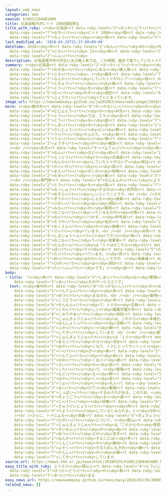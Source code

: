 ```yaml
---
layout: web_news
categories: web
newsid: k10011384481000
title: 北海道稚内沖にトド 2000頭超現る
title_with_ruby: <ruby>北海道<rt data-ruby-level="2">ほっかいどう</rt></ruby><ruby>稚内<rt data-ruby-level="8">わっかない</rt></ruby><ruby>沖<rt
  data-ruby-level="7">おき</rt></ruby>にトド 2000<ruby>頭<rt data-ruby-level="2">とう</rt></ruby><ruby>超<rt
  data-ruby-level="7">ちょう</rt></ruby><ruby>現<rt data-ruby-level="5">あらわ</rt></ruby>る
last_modified_at: '2018-03-29T21:37:00+09:00'
datetime: 2018<ruby>年<rt data-ruby-level="1">ねん</rt></ruby>03<ruby>月<rt data-ruby-level="1">がつ</rt></ruby>29<ruby>日<rt
  data-ruby-level="1">にち</rt></ruby> 21<ruby>時<rt data-ruby-level="2">じ</rt></ruby>37<ruby>分<rt
  data-ruby-level="2">ふん</rt></ruby>
description: 北海道稚内市の沖合にある無人島では、この時期、越冬で南下していたトドがロシアへ戻る途中に集まり、２０００頭を超える群れが過密した状態でとどまっています。
summary: <ruby>北海道<rt data-ruby-level="2">ほっかいどう</rt></ruby><ruby>稚内市<rt data-ruby-level="8">わっかないし</rt></ruby>の<ruby>沖合<rt
  data-ruby-level="7">おきあい</rt></ruby>にある<ruby>無人島<rt data-ruby-level="4">むじんとう</rt></ruby>では、この<ruby>時期<rt
  data-ruby-level="3">じき</rt></ruby>、<ruby>越冬<rt data-ruby-level="7">えっとう</rt></ruby>で<ruby>南下<rt
  data-ruby-level="2">なんか</rt></ruby>していたトドがロシアへ<ruby>戻<rt data-ruby-level="7">もど</rt></ruby>る<ruby>途中<rt
  data-ruby-level="7">とちゅう</rt></ruby>に<ruby>集<rt data-ruby-level="3">あつ</rt></ruby>まり、２０００<ruby>頭<rt
  data-ruby-level="2">とう</rt></ruby>を<ruby>超<rt data-ruby-level="7">こ</rt></ruby>える<ruby>群<rt
  data-ruby-level="5">む</rt></ruby>れが<ruby>過密<rt data-ruby-level="6">かみつ</rt></ruby>した<ruby>状態<rt
  data-ruby-level="5">じょうたい</rt></ruby>でとどまっています。
image_url: https://newswebeasy.github.io/ja201803/news/web/image/2018/03/29/K10011384481_1803292129_1803292137_01_02.jpg
more: <ruby>稚内市<rt data-ruby-level="8">わっかないし</rt></ruby>の<ruby>宗谷岬<rt data-ruby-level="8">そうやみさき</rt></ruby>から１キロほどの<ruby>無人島<rt
  data-ruby-level="4">むじんとう</rt></ruby>の<ruby>弁天<rt data-ruby-level="5">べんてん</rt></ruby><ruby>島<rt
  data-ruby-level="3">とう</rt></ruby>では、２９<ruby>日<rt data-ruby-level="1">にち</rt></ruby>、２０００<ruby>頭<rt
  data-ruby-level="2">とう</rt></ruby>を<ruby>超<rt data-ruby-level="7">こ</rt></ruby>えるトドが<ruby>島<rt
  data-ruby-level="3">しま</rt></ruby>の<ruby>近<rt data-ruby-level="2">ちか</rt></ruby>くの<ruby>海上<rt
  data-ruby-level="2">かいじょう</rt></ruby>に<ruby>群<rt data-ruby-level="5">む</rt></ruby>れをなして<ruby>浮<rt
  data-ruby-level="7">う</rt></ruby>かんだり、<ruby>島<rt data-ruby-level="3">しま</rt></ruby>の<ruby>上<rt
  data-ruby-level="1">うえ</rt></ruby>に<ruby>寝<rt data-ruby-level="7">ね</rt></ruby>そべっている<ruby>様子<rt
  data-ruby-level="3">ようす</rt></ruby>が<ruby>確認<rt data-ruby-level="7">かくにん</rt></ruby>できました。<br
  /><br /><ruby>弁天<rt data-ruby-level="5">べんてん</rt></ruby><ruby>島<rt data-ruby-level="3">とう</rt></ruby>では１０<ruby>年<rt
  data-ruby-level="1">ねん</rt></ruby>ほど<ruby>前<rt data-ruby-level="2">まえ</rt></ruby>から、<ruby>越冬<rt
  data-ruby-level="7">えっとう</rt></ruby>で<ruby>北海道<rt data-ruby-level="2">ほっかいどう</rt></ruby>に<ruby>南下<rt
  data-ruby-level="2">なんか</rt></ruby>していたトドがロシア<ruby>周辺<rt data-ruby-level="4">しゅうへん</rt></ruby>の<ruby>海域<rt
  data-ruby-level="6">かいいき</rt></ruby>に<ruby>戻<rt data-ruby-level="7">もど</rt></ruby>る<ruby>前<rt
  data-ruby-level="2">まえ</rt></ruby>のこの<ruby>時期<rt data-ruby-level="3">じき</rt></ruby>に<ruby>多<rt
  data-ruby-level="2">おお</rt></ruby>く<ruby>集<rt data-ruby-level="3">あつ</rt></ruby>まるようになりました。<br
  /><br /><ruby>専門家<rt data-ruby-level="6">せんもんか</rt></ruby>によりますと、１０００<ruby>頭<rt
  data-ruby-level="2">とう</rt></ruby>を<ruby>超<rt data-ruby-level="7">こ</rt></ruby>えるトドが<ruby>密集<rt
  data-ruby-level="6">みっしゅう</rt></ruby>するのは<ruby>世界的<rt data-ruby-level="4">せかいてき</rt></ruby>に<ruby>珍<rt
  data-ruby-level="7">めずら</rt></ruby>しいということです。<br /><br />その<ruby>一方<rt data-ruby-level="2">いっぽう</rt></ruby>、トドの<ruby>増加<rt
  data-ruby-level="5">ぞうか</rt></ruby>による<ruby>漁業<rt data-ruby-level="4">ぎょぎょう</rt></ruby><ruby>被害<rt
  data-ruby-level="7">ひがい</rt></ruby>は<ruby>深刻<rt data-ruby-level="6">しんこく</rt></ruby>で、<ruby>道<rt
  data-ruby-level="2">みち</rt></ruby>が<ruby>駆除<rt data-ruby-level="7">くじょ</rt></ruby>を<ruby>行<rt
  data-ruby-level="2">おこな</rt></ruby>っているものの<ruby>対策<rt data-ruby-level="6">たいさく</rt></ruby>は<ruby>追<rt
  data-ruby-level="3">お</rt></ruby>いつかず、<ruby>昨年度<rt data-ruby-level="4">さくねんど</rt></ruby>、<ruby>宗谷<rt
  data-ruby-level="8">そうや</rt></ruby><ruby>地方<rt data-ruby-level="2">ちほう</rt></ruby>だけでおよそ６<ruby>億円<rt
  data-ruby-level="4">おくえん</rt></ruby>の<ruby>被害<rt data-ruby-level="7">ひがい</rt></ruby>が<ruby>出<rt
  data-ruby-level="1">で</rt></ruby>ています。<br /><br /><ruby>弁天<rt data-ruby-level="5">べんてん</rt></ruby><ruby>島周辺<rt
  data-ruby-level="4">しましゅうへん</rt></ruby>でタコ<ruby>漁<rt data-ruby-level="4">りょう</rt></ruby>を<ruby>行<rt
  data-ruby-level="2">おこな</rt></ruby>う<ruby>漁業者<rt data-ruby-level="4">ぎょぎょうしゃ</rt></ruby>の<ruby>男性<rt
  data-ruby-level="5">だんせい</rt></ruby>は「トドはかごから<ruby>引<rt data-ruby-level="5">ひ</rt></ruby>っ<ruby>張<rt
  data-ruby-level="5">ぱ</rt></ruby>り<ruby>出<rt data-ruby-level="5">だ</rt></ruby>してタコを<ruby>食<rt
  data-ruby-level="2">た</rt></ruby>べています。<ruby>見<rt data-ruby-level="1">み</rt></ruby>た<ruby>目<rt
  data-ruby-level="1">め</rt></ruby>はかわいらしいですが、<ruby>漁業者<rt data-ruby-level="4">ぎょぎょうしゃ</rt></ruby>にとって<ruby>被害<rt
  data-ruby-level="7">ひがい</rt></ruby>は<ruby>深刻<rt data-ruby-level="6">しんこく</rt></ruby>なので<ruby>大変<rt
  data-ruby-level="4">たいへん</rt></ruby>です」と<ruby>話<rt data-ruby-level="2">はな</rt></ruby>していました。
body:
- title: 「<ruby>島<rt data-ruby-level="3">しま</rt></ruby>は<ruby>繁殖<rt data-ruby-level="7">はんしょく</rt></ruby><ruby>待<rt
    data-ruby-level="3">ま</rt></ruby>ちのサービスエリア」
  text: <ruby>稚内市<rt data-ruby-level="8">わっかないし</rt></ruby>の<ruby>沖合<rt data-ruby-level="7">おきあい</rt></ruby>の<ruby>弁天<rt
    data-ruby-level="5">べんてん</rt></ruby><ruby>島<rt data-ruby-level="3">とう</rt></ruby>になぜトドが<ruby>集<rt
    data-ruby-level="3">あつ</rt></ruby>まるのか。<br /><br /><ruby>動物<rt data-ruby-level="3">どうぶつ</rt></ruby><ruby>行動<rt
    data-ruby-level="3">こうどう</rt></ruby><ruby>学<rt data-ruby-level="1">がく</rt></ruby>が<ruby>専門<rt
    data-ruby-level="6">せんもん</rt></ruby>で、トドの<ruby>生態<rt data-ruby-level="5">せいたい</rt></ruby>に<ruby>詳<rt
    data-ruby-level="7">くわ</rt></ruby>しい<ruby>酪農学園大学<rt data-ruby-level="7">らくのうがくえんだいがく</rt></ruby>の<ruby>郡山<rt
    data-ruby-level="8">こおりやま</rt></ruby><ruby>尚紀<rt data-ruby-level="8">たかのり</rt></ruby><ruby>准教授<rt
    data-ruby-level="7">じゅんきょうじゅ</rt></ruby>は、これから<ruby>本格化<rt data-ruby-level="5">ほんかくか</rt></ruby>するトドの<ruby>繁殖<rt
    data-ruby-level="7">はんしょく</rt></ruby><ruby>活動<rt data-ruby-level="3">かつどう</rt></ruby>と<ruby>深<rt
    data-ruby-level="3">ふか</rt></ruby>い<ruby>関<rt data-ruby-level="8">かか</rt></ruby>わりがあると<ruby>指摘<rt
    data-ruby-level="7">してき</rt></ruby>しています。<br /><br /><ruby>郡山<rt data-ruby-level="8">こおりやま</rt></ruby><ruby>准教授<rt
    data-ruby-level="7">じゅんきょうじゅ</rt></ruby>は「１０<ruby>年<rt data-ruby-level="1">ねん</rt></ruby>ほど<ruby>前<rt
    data-ruby-level="2">まえ</rt></ruby>から<ruby>流氷<rt data-ruby-level="3">りゅうひょう</rt></ruby>がとけるのが<ruby>早<rt
    data-ruby-level="1">はや</rt></ruby>くなり、トドにとってサハリンと<ruby>北海道<rt data-ruby-level="2">ほっかいどう</rt></ruby>の<ruby>行<rt
    data-ruby-level="2">い</rt></ruby>き<ruby>来<rt data-ruby-level="2">き</rt></ruby>がしやすくなった。<ruby>弁天<rt
    data-ruby-level="5">べんてん</rt></ruby><ruby>島<rt data-ruby-level="3">とう</rt></ruby>のトドの<ruby>多<rt
    data-ruby-level="2">おお</rt></ruby>くは２<ruby>歳<rt data-ruby-level="7">さい</rt></ruby>から４<ruby>歳<rt
    data-ruby-level="7">さい</rt></ruby>の<ruby>若<rt data-ruby-level="6">わか</rt></ruby>い<ruby>個体<rt
    data-ruby-level="5">こたい</rt></ruby>で、<ruby>繁殖<rt data-ruby-level="7">はんしょく</rt></ruby>のためサハリンに<ruby>戻<rt
    data-ruby-level="7">もど</rt></ruby>る<ruby>群<rt data-ruby-level="5">む</rt></ruby>れだが、<ruby>早<rt
    data-ruby-level="1">はや</rt></ruby>く<ruby>戻<rt data-ruby-level="7">もど</rt></ruby>ると<ruby>強<rt
    data-ruby-level="2">つよ</rt></ruby>い<ruby>大人<rt data-ruby-level="8">おとな</rt></ruby>のオスに<ruby>負<rt
    data-ruby-level="3">ま</rt></ruby>けて<ruby>繁殖<rt data-ruby-level="7">はんしょく</rt></ruby>に<ruby>失敗<rt
    data-ruby-level="4">しっぱい</rt></ruby>するおそれがある。このため、<ruby>大人<rt data-ruby-level="8">おとな</rt></ruby>との<ruby>競合<rt
    data-ruby-level="4">きょうごう</rt></ruby>を<ruby>避<rt data-ruby-level="7">さ</rt></ruby>けるために一<ruby>時<rt
    data-ruby-level="2">じ</rt></ruby><ruby>待機<rt data-ruby-level="4">たいき</rt></ruby>するサービスエリアのような<ruby>休憩場<rt
    data-ruby-level="7">きゅうけいじょう</rt></ruby><ruby>所<rt data-ruby-level="3">じょ</rt></ruby>として<ruby>利用<rt
    data-ruby-level="4">りよう</rt></ruby>しているとみられる」と<ruby>分析<rt data-ruby-level="7">ぶんせき</rt></ruby>しています。<br
    /><br />さらに、トドによる<ruby>漁業<rt data-ruby-level="4">ぎょぎょう</rt></ruby><ruby>被害<rt
    data-ruby-level="7">ひがい</rt></ruby>について、<ruby>郡山<rt data-ruby-level="8">こおりやま</rt></ruby><ruby>准教授<rt
    data-ruby-level="7">じゅんきょうじゅ</rt></ruby>は「これからの<ruby>季節<rt data-ruby-level="4">きせつ</rt></ruby>、<ruby>水温<rt
    data-ruby-level="3">すいおん</rt></ruby>が<ruby>高<rt data-ruby-level="2">たか</rt></ruby>くなることから、<ruby>暑<rt
    data-ruby-level="3">あつ</rt></ruby>さが<ruby>苦手<rt data-ruby-level="3">にがて</rt></ruby>なトドが<ruby>南下<rt
    data-ruby-level="2">なんか</rt></ruby>することは<ruby>考<rt data-ruby-level="2">かんが</rt></ruby>えにくい。しかし、<ruby>今後<rt
    data-ruby-level="2">こんご</rt></ruby>の<ruby>動向<rt data-ruby-level="3">どうこう</rt></ruby>を<ruby>予測<rt
    data-ruby-level="5">よそく</rt></ruby>するためにもきめ<ruby>細<rt data-ruby-level="2">こま</rt></ruby>かな<ruby>監視<rt
    data-ruby-level="7">かんし</rt></ruby>が<ruby>必要<rt data-ruby-level="4">ひつよう</rt></ruby>だ」と<ruby>指摘<rt
    data-ruby-level="7">してき</rt></ruby>しています。
source_url: https://www3.nhk.or.jp/news/html/20180329/k10011384481000.html
easy_title_with_ruby: ２０００<ruby>頭以上<rt data-ruby-level="4">とういじょう</rt></ruby>のトドが<ruby>北海道<rt
  data-ruby-level="2">ほっかいどう</rt></ruby>の<ruby>島<rt data-ruby-level="3">しま</rt></ruby>に<ruby>集<rt
  data-ruby-level="3">あつ</rt></ruby>まる
easy_news_url: https://newswebeasy.github.io/news/easy/2018/03/30/2000頭以上のトドが北海道の島に集まる
related_news: []
...
```

